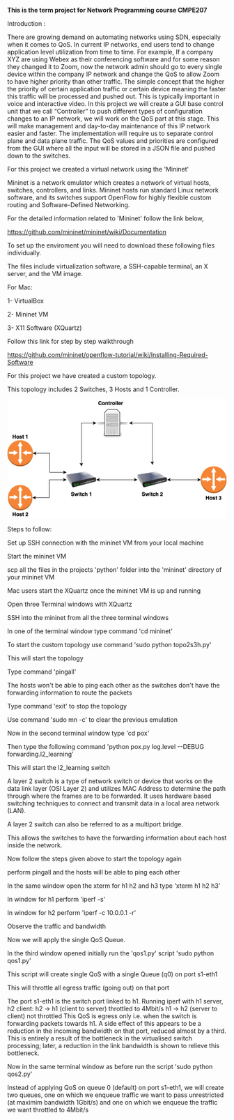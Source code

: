 **This is the term project for Network Programming course CMPE207**

Introduction :

There are growing demand on automating networks using SDN, especially when it comes to QoS. 
In current IP networks, end users tend to change application level utilization from time to time. 
For example, If a company XYZ are using Webex as their conferencing software and for some reason they changed it to Zoom, 
now the network admin should go to every single device within the company IP network and change the QoS 
to allow Zoom to have higher priority than other traffic. The simple concept that the higher the priority 
of certain application traffic or certain device meaning the faster this traffic will be processed and pushed out. 
This is typically important in voice and interactive video. In this project we will create a GUI base control unit
that we call “Controller” to push different types of configuration changes to an IP network, we will work on the 
QoS part at this stage. This will make management and day-to-day maintenance of this IP network easier and faster.
The implementation will require us to separate control plane and data plane traffic. The QoS values and priorities
are configured from the GUI where all the input will be stored in a JSON file and pushed down to the switches.

For this project we created a virtual network using the 'Mininet'

Mininet is a network emulator which creates a network of virtual hosts, switches, controllers, and links. 
Mininet hosts run standard Linux network software, and its switches support OpenFlow for highly 
flexible custom routing and Software-Defined Networking.

For the detailed information related to 'Mininet' follow the link below,

https://github.com/mininet/mininet/wiki/Documentation

To set up the enviroment you will need to download these following files individually.

The files include virtualization software, a SSH-capable terminal, an X server, and the VM image.

For Mac:

1- VirtualBox

2- Mininet VM

3- X11 Software (XQuartz)

Follow this link for step by step walkthrough

https://github.com/mininet/openflow-tutorial/wiki/Installing-Required-Software

For this project we have created a custom topology.

This topology includes 2 Switches, 3 Hosts and 1 Controller.

![](images/Untitled%20Diagram.png)


Steps to follow:

Set up SSH connection with the mininet VM from your local machine

Start the mininet VM

scp all the files in the projects 'python' folder into the 'mininet' directory of your mininet VM

Mac users start the XQuartz once the mininet VM is up and running

Open three Terminal windows with XQuartz

SSH into the mininet from all the three terminal windows

In one of the terminal window type command 'cd mininet'

To start the custom topology use command 'sudo python topo2s3h.py'

This will start the topology

Type command 'pingall'

The hosts won't be able to ping each other as the switches don't have the forwarding information to route the packets

Type command 'exit' to stop the topology

Use command 'sudo mn -c' to clear the previous emulation

Now in the second terminal window type 'cd pox'

Then type the following command 'python pox.py log.level --DEBUG forwarding.l2_learning'

This will start the l2_learning switch

A layer 2 switch is a type of network switch or device that works on the data link layer (OSI Layer 2) 
and utilizes MAC Address to determine the path through where the frames are to be forwarded. It uses hardware
based switching techniques to connect and transmit data in a local area network (LAN).

A layer 2 switch can also be referred to as a multiport bridge.

This allows the switches to have the forwarding information about each host inside the network.

Now follow the steps given above to start the topology again

perform pingall and the hosts will be able to ping each other

In the same window open the xterm for h1 h2 and h3 type 'xterm h1 h2 h3'

In window for h1 perform 'iperf -s'

In window for h2 perform 'iperf -c 10.0.0.1 -r'

Observe the traffic and bandwidth

Now we will apply the single QoS Queue.

In the third window opened initially run the 'qos1.py' script 'sudo python qos1.py'

This script will create single QoS with a single Queue (q0) on port s1-eth1

This will throttle all egress traffic (going out) on that port

The port s1-eth1 is the switch port linked to h1. Running iperf with h1 server, h2 client: h2 → h1 
(client to server) throttled to 4Mbit/s h1 → h2 (server to client) not throttled This QoS is egress only i.e. when the 
switch is forwarding packets towards h1. A side effect of this appears to be a reduction in the incoming bandwidth on that
port, reduced almost by a third. This is entirely a result of the bottleneck in the virtualised switch processing; 
later, a reduction in the link bandwidth is shown to relieve this bottleneck.

Now in the same terminal window as before run the script 'sudo python qos2.py'

Instead of applying QoS on queue 0 (default) on port s1-eth1, we will create two queues, one on which 
we enqueue traffic we want to pass unrestricted (at maximim bandwidth 1Gbit/s) and one on which we enqueue 
the traffic we want throttled to 4Mbit/s
